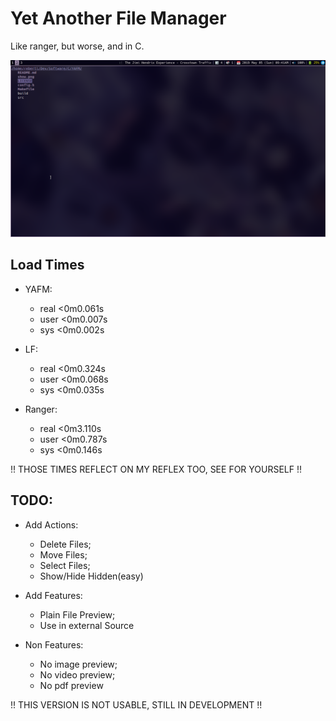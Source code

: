# Yet Another File Manager

Like ranger, but worse, and in C.

![example](./newshow.png)

## Load Times
+ YAFM:
    - real    <0m0.061s
    - user    <0m0.007s
    - sys     <0m0.002s

+ LF:
    - real    <0m0.324s
    - user    <0m0.068s
    - sys     <0m0.035s

+ Ranger:
    - real    <0m3.110s
    - user    <0m0.787s
    - sys     <0m0.146s

!! THOSE TIMES REFLECT ON MY REFLEX TOO, SEE FOR YOURSELF !!

## TODO:

+ Add Actions:
    - Delete Files;
    - Move Files;
    - Select Files;
    - Show/Hide Hidden(easy)

+ Add Features:
    - Plain File Preview;
    - Use in external Source

+ Non Features:
    - No image preview;
    - No video preview;
    - No pdf preview

!! THIS VERSION IS NOT USABLE, STILL IN DEVELOPMENT !!
